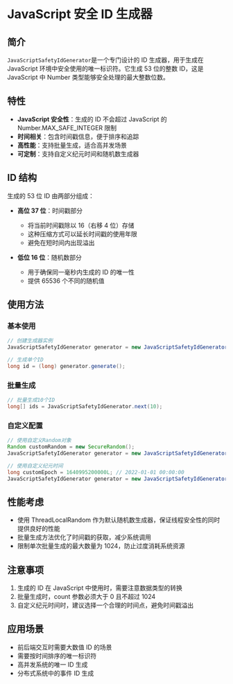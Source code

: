 # JavaScript 安全 ID 生成器

## 简介

`JavaScriptSafetyIdGenerator`是一个专门设计的 ID 生成器，用于生成在 JavaScript 环境中安全使用的唯一标识符。它生成 53 位的整数 ID，这是 JavaScript 中 Number 类型能够安全处理的最大整数位数。

## 特性

- **JavaScript 安全性**：生成的 ID 不会超过 JavaScript 的 Number.MAX_SAFE_INTEGER 限制
- **时间相关**：包含时间戳信息，便于排序和追踪
- **高性能**：支持批量生成，适合高并发场景
- **可定制**：支持自定义纪元时间和随机数生成器

## ID 结构

生成的 53 位 ID 由两部分组成：

- **高位 37 位**：时间戳部分

  - 将当前时间戳除以 16（右移 4 位）存储
  - 这种压缩方式可以延长时间戳的使用年限
  - 避免在短时间内出现溢出

- **低位 16 位**：随机数部分
  - 用于确保同一毫秒内生成的 ID 的唯一性
  - 提供 65536 个不同的随机值

## 使用方法

### 基本使用

```java
// 创建生成器实例
JavaScriptSafetyIdGenerator generator = new JavaScriptSafetyIdGenerator();

// 生成单个ID
long id = (long) generator.generate();
```

### 批量生成

```java
// 批量生成10个ID
long[] ids = JavaScriptSafetyIdGenerator.next(10);
```

### 自定义配置

```java
// 使用自定义Random对象
Random customRandom = new SecureRandom();
JavaScriptSafetyIdGenerator generator = new JavaScriptSafetyIdGenerator(customRandom);

// 使用自定义纪元时间
long customEpoch = 1640995200000L; // 2022-01-01 00:00:00
JavaScriptSafetyIdGenerator generator = new JavaScriptSafetyIdGenerator(customRandom, customEpoch);
```

## 性能考虑

- 使用 ThreadLocalRandom 作为默认随机数生成器，保证线程安全性的同时提供良好的性能
- 批量生成方法优化了时间戳的获取，减少系统调用
- 限制单次批量生成的最大数量为 1024，防止过度消耗系统资源

## 注意事项

1. 生成的 ID 在 JavaScript 中使用时，需要注意数据类型的转换
2. 批量生成时，count 参数必须大于 0 且不超过 1024
3. 自定义纪元时间时，建议选择一个合理的时间点，避免时间戳溢出

## 应用场景

- 前后端交互时需要大数值 ID 的场景
- 需要按时间排序的唯一标识符
- 高并发系统的唯一 ID 生成
- 分布式系统中的事件 ID 生成
